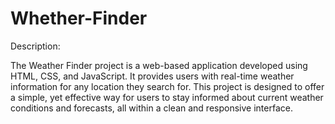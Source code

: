 # Whether-Finder

Description:

The Weather Finder project is a web-based application developed using HTML, CSS, and JavaScript. It provides users with real-time weather information for any location they search for. This project is designed to offer a simple, yet effective way for users to stay informed about current weather conditions and forecasts, all within a clean and responsive interface.
